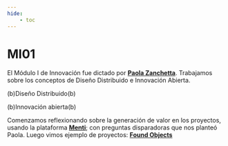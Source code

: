 ```yaml
---
hide:
    - toc
---
```


# MI01

El Módulo I de Innovación fue dictado por **[Paola Zanchetta](https://distributeddesign.eu/talent/paola-zanchetta/)**.
Trabajamos sobre los conceptos de Diseño Distribuido e Innovación Abierta.

(b)Diseño Distribuido(b)

(b)Innovación abierta(b)


Comenzamos reflexionando sobre la generación de valor en los proyectos, usando la plataforma **[Menti](https://www.menti.com/)**; con preguntas disparadoras que nos planteó Paola.
Luego vimos ejemplo de proyectos:
**[Found Objects](https://www.fictionfactory.nl/en/sustainability/found-objects/)**
